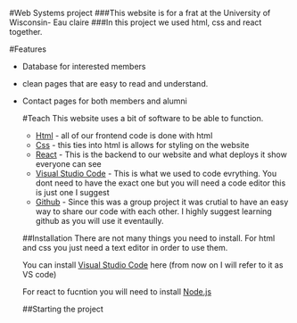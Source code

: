 #Web Systems project 
###This website is for a frat at the University of Wisconsin- Eau claire
###In this project we used html, css and react together. 


#Features
- Database for interested members
- clean pages that are easy to read and understand.
- Contact pages for both members and alumni


  #Teach
  This website uses a bit of software to be able to function.
  - <ins>Html</ins> - all of our frontend code is done with html
  - <ins>Css</ins> - this ties into html is allows for styling on the website
  - <ins>React</ins> - This is the backend to our website and what deploys it show everyone can see
  - <ins>Visual Studio Code</ins> - This is what we used to code evrything. You dont need to have the exact one but you will need a code editor this is just one I suggest
  - <ins>Github</ins> - Since this was a group project it was crutial to have an easy way to share our code with each other. I highly suggest learning github as you will use it eventaully.
 
  ##Installation
  There are not many things you need to install. For html and css you just need a text editor in order to use them.

  You can install [Visual Studio Code](https://code.visualstudio.com/download) here (from now on I will refer to it as VS code)
  
  For react to fucntion you will need to install [Node.js](https://nodejs.org/en)

  ##Starting the project

  

  



